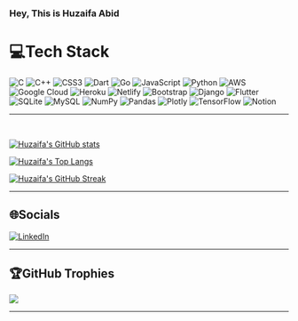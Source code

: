<h3> Hey, This is Huzaifa Abid </h3>

# 💻Tech Stack
![C](https://img.shields.io/badge/c-%2300599C.svg?style=for-the-badge&logo=c&logoColor=white) ![C++](https://img.shields.io/badge/c++-%2300599C.svg?style=for-the-badge&logo=c%2B%2B&logoColor=white) ![CSS3](https://img.shields.io/badge/css3-%231572B6.svg?style=for-the-badge&logo=css3&logoColor=white) ![Dart](https://img.shields.io/badge/dart-%230175C2.svg?style=for-the-badge&logo=dart&logoColor=white) ![Go](https://img.shields.io/badge/go-%2300ADD8.svg?style=for-the-badge&logo=go&logoColor=white) ![JavaScript](https://img.shields.io/badge/javascript-%23323330.svg?style=for-the-badge&logo=javascript&logoColor=%23F7DF1E) ![Python](https://img.shields.io/badge/python-3670A0?style=for-the-badge&logo=python&logoColor=ffdd54) ![AWS](https://img.shields.io/badge/AWS-%23FF9900.svg?style=for-the-badge&logo=amazon-aws&logoColor=white) ![Google Cloud](https://img.shields.io/badge/Google%20Cloud-%234285F4.svg?style=for-the-badge&logo=google-cloud&logoColor=white) ![Heroku](https://img.shields.io/badge/heroku-%23430098.svg?style=for-the-badge&logo=heroku&logoColor=white) ![Netlify](https://img.shields.io/badge/netlify-%23000000.svg?style=for-the-badge&logo=netlify&logoColor=#00C7B7) ![Bootstrap](https://img.shields.io/badge/bootstrap-%23563D7C.svg?style=for-the-badge&logo=bootstrap&logoColor=white) ![Django](https://img.shields.io/badge/django-%23092E20.svg?style=for-the-badge&logo=django&logoColor=white) ![Flutter](https://img.shields.io/badge/Flutter-%2302569B.svg?style=for-the-badge&logo=Flutter&logoColor=white) ![SQLite](https://img.shields.io/badge/sqlite-%2307405e.svg?style=for-the-badge&logo=sqlite&logoColor=white) ![MySQL](https://img.shields.io/badge/mysql-%2300f.svg?style=for-the-badge&logo=mysql&logoColor=white) ![NumPy](https://img.shields.io/badge/numpy-%23013243.svg?style=for-the-badge&logo=numpy&logoColor=white) ![Pandas](https://img.shields.io/badge/pandas-%23150458.svg?style=for-the-badge&logo=pandas&logoColor=white) ![Plotly](https://img.shields.io/badge/Plotly-%233F4F75.svg?style=for-the-badge&logo=plotly&logoColor=white) ![TensorFlow](https://img.shields.io/badge/TensorFlow-%23FF6F00.svg?style=for-the-badge&logo=TensorFlow&logoColor=white) ![Notion](https://img.shields.io/badge/Notion-%23000000.svg?style=for-the-badge&logo=notion&logoColor=white)


<!-- 
<a href="https://sourcerer.io/huzaifaa926"><img src="https://img.shields.io/badge/Python-351%20commits-orange.svg" alt=""></a>
<a href="https://sourcerer.io/huzaifaa926"><img src="https://img.shields.io/badge/JavaScript-145%20commits-orange.svg" alt=""></a>
<a href="https://sourcerer.io/huzaifaa926"><img src="https://img.shields.io/badge/TypeScript-55%20commits-orange.svg" alt=""></a>
<a href="https://sourcerer.io/huzaifaa926"><img src="https://img.shields.io/badge/C-34%20commits-orange.svg" alt=""></a>
<a href="https://sourcerer.io/huzaifaa926"><img src="https://img.shields.io/badge/MATLAB-18%20commits-orange.svg" alt=""></a>
<a href="https://sourcerer.io/huzaifaa926"><img src="https://img.shields.io/badge/Dart-14%20commits-orange.svg" alt=""></a>
<a href="https://sourcerer.io/huzaifaa926"><img src="https://img.shields.io/badge/Go-5%20commits-orange.svg" alt=""></a> -->

---
<br>

[![Huzaifa's GitHub stats](https://github-readme-stats.vercel.app/api?username=huzaifaa926&show_icons=true&theme=radical)](https://github.com/huzaifaa926)

[![Huzaifa's Top Langs](https://github-readme-stats.vercel.app/api/top-langs/?username=huzaifaa926&layout=compact&theme=radical)](https://github.com/huzaifaa926)



[![Huzaifa's GitHub Streak](https://github-readme-streak-stats.herokuapp.com?user=huzaifaa926&theme=radical&date_format=M%20j%5B%2C%20Y%5D)](https://github.com/huzaifaa926)

---

## 🌐Socials
 [![LinkedIn](https://img.shields.io/badge/LinkedIn-%230077B5.svg?logo=linkedin&logoColor=white)](https://linkedin.com/in/huzaifaa926)

---

## 🏆GitHub Trophies
![](https://github-profile-trophy.vercel.app/?username=huzaifaa926&theme=radical&no-frame=false&no-bg=false&margin-w=4)

---


<!-- - 🔭 I’m currently working on **some**

- 🌱 I’m currently learning **some**

- 👯 I’m looking to collaborate on **some**

- 🤝 I’m looking for help with **some**

- 👨‍💻 All of my projects are available at [some](some)

- 📝 I regularly write articles on [some](some)

- 💬 Ask me about **some**

- 📫 How to reach me **some**

- 📄 Know about my experiences [some](some)

- ⚡ Fun fact **some** -->
<!-- 
<h3 align="left">Connect with me:</h3>
<p align="left">
<a href="https://codepen.io/huzaifaa926" target="blank"><img align="center" src="https://raw.githubusercontent.com/rahuldkjain/github-profile-readme-generator/master/src/images/icons/Social/codepen.svg" alt="huzaifaa926" height="30" width="40" /></a>
<a href="https://dev.to/huzaifaa926" target="blank"><img align="center" src="https://raw.githubusercontent.com/rahuldkjain/github-profile-readme-generator/master/src/images/icons/Social/devto.svg" alt="huzaifaa926" height="30" width="40" /></a>
<a href="https://linkedin.com/in/huzaifaa926" target="blank"><img align="center" src="https://raw.githubusercontent.com/rahuldkjain/github-profile-readme-generator/master/src/images/icons/Social/linked-in-alt.svg" alt="huzaifaa926" height="30" width="40" /></a>
<a href="https://stackoverflow.com/users/huzaifaa926" target="blank"><img align="center" src="https://raw.githubusercontent.com/rahuldkjain/github-profile-readme-generator/master/src/images/icons/Social/stack-overflow.svg" alt="huzaifaa926" height="30" width="40" /></a>
<a href="https://codesandbox.com/huzaifaa926" target="blank"><img align="center" src="https://raw.githubusercontent.com/rahuldkjain/github-profile-readme-generator/master/src/images/icons/Social/codesandbox.svg" alt="huzaifaa926" height="30" width="40" /></a>
<a href="https://kaggle.com/huzaifaa926" target="blank"><img align="center" src="https://raw.githubusercontent.com/rahuldkjain/github-profile-readme-generator/master/src/images/icons/Social/kaggle.svg" alt="huzaifaa926" height="30" width="40" /></a>
<a href="https://dribbble.com/huzaifaa926" target="blank"><img align="center" src="https://raw.githubusercontent.com/rahuldkjain/github-profile-readme-generator/master/src/images/icons/Social/dribbble.svg" alt="huzaifaa926" height="30" width="40" /></a>
<a href="https://www.behance.net/huzaifaa926" target="blank"><img align="center" src="https://raw.githubusercontent.com/rahuldkjain/github-profile-readme-generator/master/src/images/icons/Social/behance.svg" alt="huzaifaa926" height="30" width="40" /></a>
<a href="https://hashnode.com/huzaifaa926" target="blank"><img align="center" src="https://raw.githubusercontent.com/rahuldkjain/github-profile-readme-generator/master/src/images/icons/Social/hashnode.svg" alt="huzaifaa926" height="30" width="40" /></a>
<a href="https://medium.com/@huzaifaa926" target="blank"><img align="center" src="https://raw.githubusercontent.com/rahuldkjain/github-profile-readme-generator/master/src/images/icons/Social/medium.svg" alt="@huzaifaa926" height="30" width="40" /></a>
<a href="https://www.youtube.com/c/huzaifaa926" target="blank"><img align="center" src="https://raw.githubusercontent.com/rahuldkjain/github-profile-readme-generator/master/src/images/icons/Social/youtube.svg" alt="huzaifaa926" height="30" width="40" /></a>
<a href="https://www.codechef.com/users/huzaifaa926" target="blank"><img align="center" src="https://cdn.jsdelivr.net/npm/simple-icons@3.1.0/icons/codechef.svg" alt="huzaifaa926" height="30" width="40" /></a>
<a href="https://www.hackerrank.com/huzaifaa926" target="blank"><img align="center" src="https://raw.githubusercontent.com/rahuldkjain/github-profile-readme-generator/master/src/images/icons/Social/hackerrank.svg" alt="huzaifaa926" height="30" width="40" /></a>
<a href="https://codeforces.com/profile/huzaifaa926" target="blank"><img align="center" src="https://raw.githubusercontent.com/rahuldkjain/github-profile-readme-generator/master/src/images/icons/Social/codeforces.svg" alt="huzaifaa926" height="30" width="40" /></a>
<a href="https://www.leetcode.com/huzaifaa926" target="blank"><img align="center" src="https://raw.githubusercontent.com/rahuldkjain/github-profile-readme-generator/master/src/images/icons/Social/leet-code.svg" alt="huzaifaa926" height="30" width="40" /></a>
<a href="https://www.hackerearth.com/huzaifaa926" target="blank"><img align="center" src="https://raw.githubusercontent.com/rahuldkjain/github-profile-readme-generator/master/src/images/icons/Social/hackerearth.svg" alt="huzaifaa926" height="30" width="40" /></a>
<a href="https://auth.geeksforgeeks.org/user/huzaifaa926" target="blank"><img align="center" src="https://raw.githubusercontent.com/rahuldkjain/github-profile-readme-generator/master/src/images/icons/Social/geeks-for-geeks.svg" alt="huzaifaa926" height="30" width="40" /></a>
<a href="https://www.topcoder.com/members/huzaifaa926" target="blank"><img align="center" src="https://raw.githubusercontent.com/rahuldkjain/github-profile-readme-generator/master/src/images/icons/Social/topcoder.svg" alt="huzaifaa926" height="30" width="40" /></a>
</p> -->

